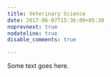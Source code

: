 ```yaml
---
title: Veterinary Science 
date: 2017-06-07T15:36:00+05:30
noprevnext: true
nodateline: true
disable_comments: true

---
```


Some text goes here.
